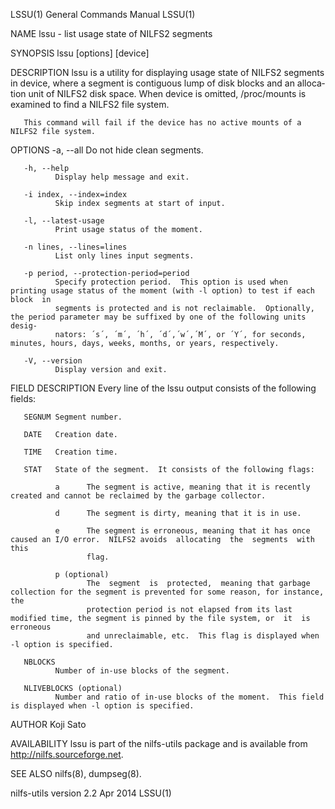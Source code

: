 LSSU(1)                                                       General Commands Manual                                                      LSSU(1)

NAME
       lssu - list usage state of NILFS2 segments

SYNOPSIS
       lssu [options] [device]

DESCRIPTION
       lssu is a utility for displaying usage state of NILFS2 segments in device, where a segment is contiguous lump of disk blocks and an alloca‐
       tion unit of NILFS2 disk space.  When device is omitted, /proc/mounts is examined to find a NILFS2 file system.

       This command will fail if the device has no active mounts of a NILFS2 file system.

OPTIONS
       -a, --all
              Do not hide clean segments.

       -h, --help
              Display help message and exit.

       -i index, --index=index
              Skip index segments at start of input.

       -l, --latest-usage
              Print usage status of the moment.

       -n lines, --lines=lines
              List only lines input segments.

       -p period, --protection-period=period
              Specify protection period.  This option is used when printing usage status of the moment (with -l option) to test if each  block  in
              segments is protected and is not reclaimable.  Optionally, the period parameter may be suffixed by one of the following units desig‐
              nators: ´s´, ´m´, ´h´, ´d´,´w´,´M´, or ´Y´, for seconds, minutes, hours, days, weeks, months, or years, respectively.

       -V, --version
              Display version and exit.

FIELD DESCRIPTION
       Every line of the lssu output consists of the following fields:

       SEGNUM Segment number.

       DATE   Creation date.

       TIME   Creation time.

       STAT   State of the segment.  It consists of the following flags:

              a      The segment is active, meaning that it is recently created and cannot be reclaimed by the garbage collector.

              d      The segment is dirty, meaning that it is in use.

              e      The segment is erroneous, meaning that it has once caused an I/O error.  NILFS2 avoids  allocating  the  segments  with  this
                     flag.

              p (optional)
                     The  segment  is  protected,  meaning that garbage collection for the segment is prevented for some reason, for instance, the
                     protection period is not elapsed from its last modified time, the segment is pinned by the file system, or  it  is  erroneous
                     and unreclaimable, etc.  This flag is displayed when -l option is specified.

       NBLOCKS
              Number of in-use blocks of the segment.

       NLIVEBLOCKS (optional)
              Number and ratio of in-use blocks of the moment.  This field is displayed when -l option is specified.

AUTHOR
       Koji Sato

AVAILABILITY
       lssu is part of the nilfs-utils package and is available from http://nilfs.sourceforge.net.

SEE ALSO
       nilfs(8), dumpseg(8).

nilfs-utils version 2.2                                              Apr 2014                                                              LSSU(1)
